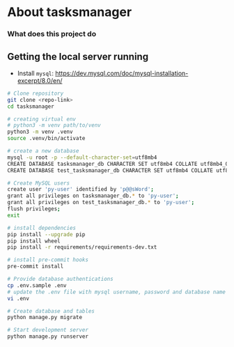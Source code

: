 # About tasksmanager

### What does this project do


## Getting the local server running

- Install `mysql`: https://dev.mysql.com/doc/mysql-installation-excerpt/8.0/en/

```bash
# Clone repository
git clone <repo-link>
cd tasksmanager

# creating virtual env
# python3 -m venv path/to/venv
python3 -m venv .venv
source .venv/bin/activate

# create a new database
mysql -u root -p --default-character-set=utf8mb4
CREATE DATABASE tasksmanager_db CHARACTER SET utf8mb4 COLLATE utf8mb4_0900_ai_ci;
CREATE DATABASE test_tasksmanager_db CHARACTER SET utf8mb4 COLLATE utf8mb4_0900_ai_ci;

# Create MySQL users
create user 'py-user' identified by 'p@@sWord';
grant all privileges on tasksmanager_db.* to 'py-user';
grant all privileges on test_tasksmanager_db.* to 'py-user';
flush privileges;
exit

# install dependencies
pip install --upgrade pip
pip install wheel
pip install -r requirements/requirements-dev.txt

# install pre-commit hooks
pre-commit install

# Provide database authentications
cp .env.sample .env
# update the .env file with mysql username, password and database name
vi .env

# Create database and tables
python manage.py migrate

# Start development server
python manage.py runserver
```

